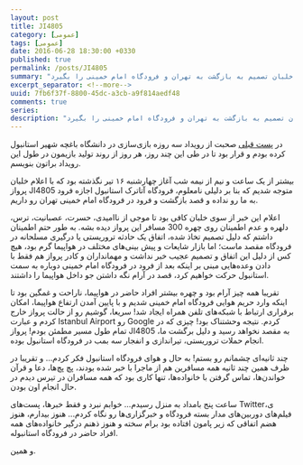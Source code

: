 ```yaml
---
layout: post
title: JI4805
category: [عمومی]
tags: [عمومی]
date: 2016-06-28 18:30:00 +0330
published: true
permalink: /posts/JI4805
summary: "حملات تروریستی رخ داده در نیمه شب 28 ژوئن در فرودگاه آتاترک استانبول، همزمان با سفر گروه متشکل از بازی‌سازان و دانشجویان انسیتو ملی بازی سازی ایران بود، این حملات باعث شد تا با در نظر گرفتن تدابیر امنیتی، خلبان تصمیم به بازگشت به تهران و فرودگاه امام خمینی را بگیرد."
excerpt_separator: <!--more--> 
uuid: 7fb6f37f-8800-45dc-a3cb-a9f814aedf48
comments: true
series: 
description: "حملات تروریستی رخ داده در نیمه شب 28 ژوئن در فرودگاه آتاترک استانبول، همزمان با سفر گروه متشکل از بازی‌سازان و دانشجویان انسیتو ملی بازی سازی ایران بود، این حملات باعث شد تا با در نظر گرفتن تدابیر امنیتی، خلبان تصمیم به بازگشت به تهران و فرودگاه امام خمینی را بگیرد."
---
```

در [پست قبلی](http://blog.kianooshnaghavi.com/posts/getting-ready-for-istanbul-game-jam) صحبت از رویداد سه روزه بازی‌سازی در دانشگاه باغچه شهیر استانبول کرده بودم و قرار بود تا در طی این چند روز، هر روز از روند تولید بازیمون در طول این رویداد براتون بنویسم.

بیشتر از یک ساعت و نیم از نیمه شب آغاز چهارشنبه ۱۶ تیر نگذشته بود که با اعلام خلبان پرواز JI4805 متوجه شدیم که بنا بر دلیلی نامعلوم، فرودگاه آتاترک استانبول اجازه فرود به ما رو نداده و قصد بازگشت و فرود در فرودگاه امام خمینی تهران رو داریم.

اعلام این خبر از سوی خلبان کافی بود تا موجی از ناامیدی، حسرت، عصبانیت، ترس، دلهره و عدم اطمینان روی چهره 300 مسافر این پرواز دیده بشه. به طور حتم اطمینان داشتم که دلیل تصمیم تخاذ شده، اتفاق یک حادثه تروریستی یا درگیری مسلحانه در فرودگاه مقصد ماست؛ اما بازار شایعات و پیش بینی‌های مختلف در هواپیما گرم بود، هیچ کس از دلیل این اتفاق و تصمیم عجیب خبر نداشت و مهمانداران و کادر پرواز هم فقط با دادن وعده‌هایی مبنی بر اینکه بعد از فرود در فرودگاه امام خمینی دوباره به سمت استانبول حرکت خواهیم کرد، قصد در آرام نگه داشتن جو داخل هواپیما را داشتند.

تقریبا همه چیز آرام بود و چهره بیشتر افراد حاضر در هواپیما، ناراحت و غمگین بود تا اینکه وارد حریم هوایی فرودگاه امام خمینی شدیم و با پایین آمدن ارتفاع هواپیما، امکان برقراری ارتباط با شبکه‌های تلفن همراه ایجاد شد! سریعا، گوشیم رو از حالت پرواز خارج کردم و عبارت Istanbul Airport رو Google کردم. نتیجه وحشتناک بود! چیزی که در تمام طول مسیر مطمئن بودم! پرواز JI4805 به مقصد نخواهد رسید و دلیل برگشت ما، انجام حملات تروریستی، تیراندازی و انفجار سه بمب در فرودگاه استانبول بوده.

چند ثانیه‌ای چشمانم رو بستم! به حال و هوای فرودگاه استانبول فکر کردم... و تقریبا در ظرف همین چند ثانیه همه مسافرین هم از ماجرا با خبر شده بودند، پچ پچ‌ها، دعا و قرآن خواندن‌ها، تماس گرفتن با خانواده‌ها، تنها کاری بود که همه مسافران در تیرس دیدم در حال انجام اون بودن.

ساعت پنج بامداد به منزل رسیدم... خوابم نبرد و فقط خبرها، پست‌های Twitterی، فیلم‌های دوربین‌های مدار بسته فرودگاه و خبرگزاری‌ها رو نگاه کردم... هنوز بیدارم، هنوز هضم اتفاقی که زیر پامون افتاده بود برام سخته و هنوز ذهنم درگیر خانواده‌های همه افراد حاضر در فرودگاه استانبوله.

و همین.
